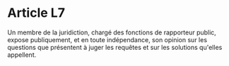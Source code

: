 # Article L7

Un membre de la juridiction, chargé des fonctions de  rapporteur public, expose publiquement, et en toute indépendance, son opinion sur les questions que présentent à juger les requêtes et sur les solutions qu'elles appellent.
